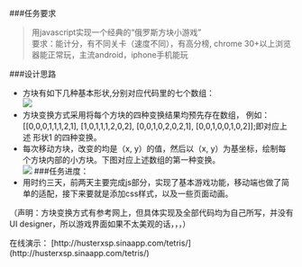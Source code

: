 ###任务要求
> 用javascript实现一个经典的“俄罗斯方块小游戏”<br>
> 要求：能计分，有不同关卡（速度不同），有高分榜,
> chrome 30+以上浏览器能正常玩，主流android，iphone手机能玩


###设计思路
- 方块有如下几种基本形状,分别对应代码里的七个数组：<br>
![](http://i.imgur.com/8jKx8tq.png)<br>
- 方块变换方式采用将每个方块的四种变换结果均预先存在数组，
例如：<br>[[0,0,0,1,1,1,2,1], [1,0,1,1,1,2,0,2], [0,0,1,0,2,0,2,1], [0,0,1,0,0,1,0,2]];即对应上述 形状1 的四种变换。<br>
- 每次移动方块，改变的均是（x, y）的值，然后以（x, y）为基坐标，绘制每个方块内部的小方块。下图对应上述数组的第一种变换。<br>
![](http://i.imgur.com/hfynVvk.png)
###任务进度：
- 用时约三天，前两天主要完成js部分，实现了基本游戏功能，移动端也做了简单的适配，接下来要就是添加css样式，以及一些页面动画。

（声明：方块变换方式有参考网上，但具体实现及全部代码均为自己所写，并没有UI designer，所以游戏界面如果不太美观的话，，，）
<p>在线演示： [http://husterxsp.sinaapp.com/tetris/](http://husterxsp.sinaapp.com/tetris/)

